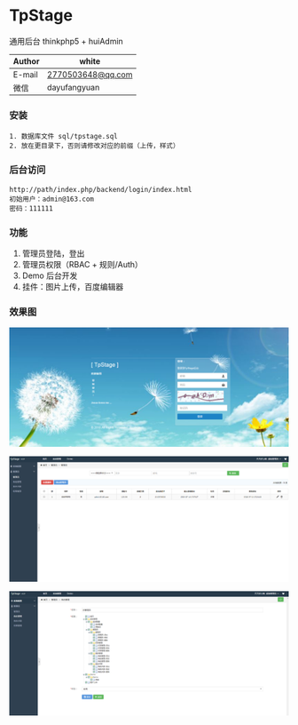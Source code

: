 # TpStage
通用后台 thinkphp5 + huiAdmin

|Author|white|
|---|---
|E-mail|2770503648@qq.com
|微信|dayufangyuan

### 安装
	
	1. 数据库文件 sql/tpstage.sql
	2. 放在更目录下，否则请修改对应的前缀（上传，样式）

### 后台访问

	http://path/index.php/backend/login/index.html
	初始用户：admin@163.com
	密码：111111

### 功能
1. 管理员登陆，登出
2. 管理员权限（RBAC + 规则/Auth）
3. Demo 后台开发
4. 挂件：图片上传，百度编辑器

### 效果图
![首页](https://github.com/godlovesme/TpStage/blob/master/git-image/1.PNG "首页")

![列表](https://github.com/godlovesme/TpStage/blob/master/git-image/2.PNG "列表")

![编辑](https://github.com/godlovesme/TpStage/blob/master/git-image/3.PNG "编辑")